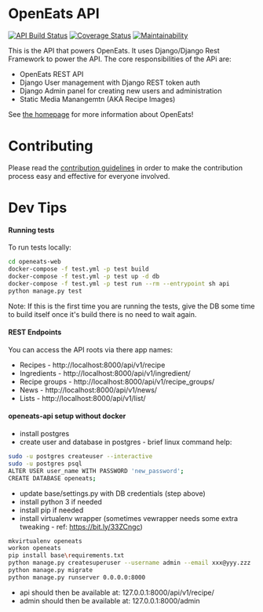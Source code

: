 # OpenEats API

[![API Build Status](https://travis-ci.org/open-eats/openeats-api.svg?branch=master)](https://travis-ci.org/open-eats/openeats-api)
[![Coverage Status](https://coveralls.io/repos/github/open-eats/openeats-api/badge.svg)](https://coveralls.io/github/open-eats/openeats-api)
[![Maintainability](https://api.codeclimate.com/v1/badges/ac4a42717db53286ee8f/maintainability)](https://codeclimate.com/github/open-eats/openeats-api/maintainability)

This is the API that powers OpenEats. It uses Django/Django Rest Framework to power the API. The core responsibilities of the APi are:
- OpenEats REST API
- Django User management with Django REST token auth
- Django Admin panel for creating new users and administration
- Static Media Manangemtn (AKA Recipe Images)

See [the homepage](https://github.com/open-eats/OpenEats) for more information about OpenEats!

# Contributing
Please read the [contribution guidelines](https://github.com/open-eats/openeats-api/blob/master/CONTRIBUTING.md) in order to make the contribution process easy and effective for everyone involved.

# Dev Tips

#### Running tests
To run tests locally:

```bash
cd openeats-web
docker-compose -f test.yml -p test build
docker-compose -f test.yml -p test up -d db
docker-compose -f test.yml -p test run --rm --entrypoint sh api
python manage.py test
```

Note: If this is the first time you are running the tests, give the DB some time to build itself once it's build there is no need to wait again.

#### REST Endpoints
You can access the API roots via there app names:
* Recipes - http://localhost:8000/api/v1/recipe
* Ingredients - http://localhost:8000/api/v1/ingredient/
* Recipe groups - http://localhost:8000/api/v1/recipe_groups/
* News - http://localhost:8000/api/v1/news/
* Lists - http://localhost:8000/api/v1/list/

#### openeats-api setup without docker
- install postgres
- create user and database in postgres - brief linux command help:
```sh
sudo -u postgres createuser --interactive
sudo -u postgres psql
ALTER USER user_name WITH PASSWORD 'new_password';
CREATE DATABASE openeats;
```
- update base/settings.py with DB credentials (step above)
- install python 3 if needed
- install pip if needed
- install virtualenv wrapper (sometimes vewrapper needs some extra tweaking - ref: https://bit.ly/33ZCngc)
```sh
mkvirtualenv openeats
workon openeats
pip install base\requirements.txt
python manage.py createsuperuser --username admin --email xxx@yyy.zzz
python manage.py migrate
python manage.py runserver 0.0.0.0:8000
```
- api should then be available at: 127.0.0.1:8000/api/v1/recipe/
- admin should then be available at: 127.0.0.1:8000/admin